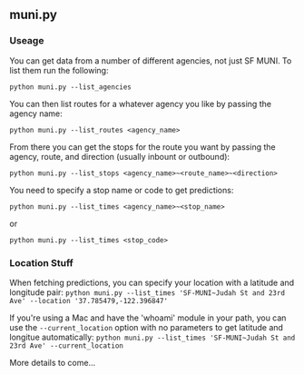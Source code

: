 ## muni.py

### Useage

You can get data from a number of different agencies, not just SF MUNI.  To list them run the following:

`python muni.py --list_agencies`


You can then list routes for a whatever agency you like by passing the agency name:

`python muni.py --list_routes <agency_name>`


From there you can get the stops for the route you want by passing the agency, route, and direction (usually inbount or outbound):

`python muni.py --list_stops <agency_name>~<route_name>~<direction>`


You need to specify a stop name or code to get predictions:

`python muni.py --list_times <agency_name>~<stop_name>`

or

`python muni.py --list_times <stop_code>`


### Location Stuff

When fetching predictions, you can specify your location with a latitude and longitude pair: 
`python muni.py --list_times 'SF-MUNI~Judah St and 23rd Ave' --location '37.785479,-122.396847'`

If you're using a Mac and have the 'whoami' module in your path, you can use the `--current_location` option with no parameters to get latitude and longitue  automatically:
`python muni.py --list_times 'SF-MUNI~Judah St and 23rd Ave' --current_location`


More details to come...
